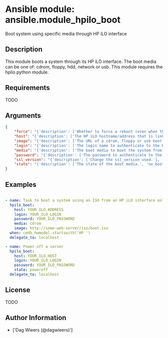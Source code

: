 # Ansible module: ansible.module_hpilo_boot


Boot system using specific media through HP iLO interface

## Description

This module boots a system through its HP iLO interface. The boot media can be one of: cdrom, floppy, hdd, network or usb.
This module requires the hpilo python module.

## Requirements

TODO

## Arguments

``` json
{
    "force": "{'description': ['Whether to force a reboot (even when the system is already booted).', 'As a safeguard, without force, hpilo_boot will refuse to reboot a server that is already running.'], 'default': False, 'type': 'bool'}",
    "host": "{'description': ['The HP iLO hostname/address that is linked to the physical system.'], 'required': True}",
    "image": "{'description': ['The URL of a cdrom, floppy or usb boot media image. protocol://username:password@hostname:port/filename', "protocol is either 'http' or 'https'", 'username:password is optional', 'port is optional']}",
    "login": "{'description': ['The login name to authenticate to the HP iLO interface.'], 'default': 'Administrator'}",
    "media": "{'description': ['The boot media to boot the system from'], 'default': 'network', 'choices': ['cdrom', 'floppy', 'hdd', 'network', 'normal', 'usb']}",
    "password": "{'description': ['The password to authenticate to the HP iLO interface.'], 'default': 'admin'}",
    "ssl_version": "{'description': ['Change the ssl_version used.'], 'default': 'TLSv1', 'choices': ['SSLv3', 'SSLv23', 'TLSv1', 'TLSv1_1', 'TLSv1_2'], 'version_added': '2.4'}",
    "state": "{'description': ['The state of the boot media.', 'no_boot: Do not boot from the device', 'boot_once: Boot from the device once and then notthereafter', 'boot_always: Boot from the device each time the serveris rebooted', 'connect: Connect the virtual media device and set to boot_always', 'disconnect: Disconnects the virtual media device and set to no_boot', 'poweroff: Power off the server'], 'default': 'boot_once', 'choices': ['boot_always', 'boot_once', 'connect', 'disconnect', 'no_boot', 'poweroff']}",
}
```

## Examples


``` yaml

- name: Task to boot a system using an ISO from an HP iLO interface only if the system is an HP server
  hpilo_boot:
    host: YOUR_ILO_ADDRESS
    login: YOUR_ILO_LOGIN
    password: YOUR_ILO_PASSWORD
    media: cdrom
    image: http://some-web-server/iso/boot.iso
  when: cmdb_hwmodel.startswith('HP ')
  delegate_to: localhost

- name: Power off a server
  hpilo_boot:
    host: YOUR_ILO_HOST
    login: YOUR_ILO_LOGIN
    password: YOUR_ILO_PASSWORD
    state: poweroff
  delegate_to: localhost

```

## License

TODO

## Author Information
  - ['Dag Wieers (@dagwieers)']
